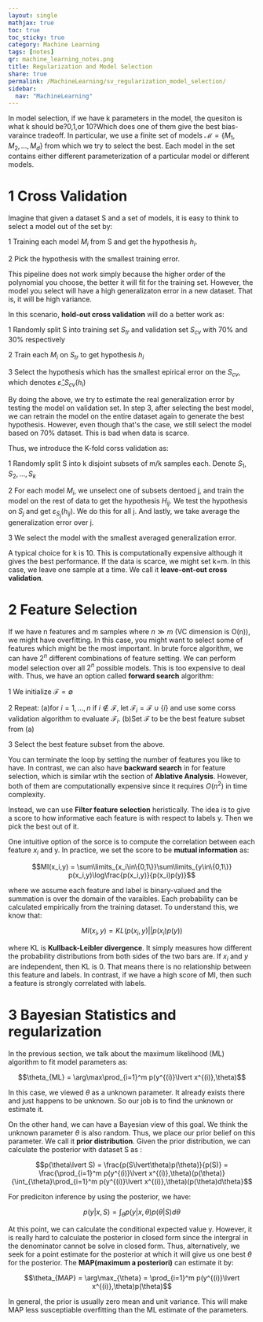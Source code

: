 ```yaml
---
layout: single
mathjax: true
toc: true
toc_sticky: true
category: Machine Learning
tags: [notes]
qr: machine_learning_notes.png
title: Regularization and Model Selection
share: true
permalink: /MachineLearning/sv_regularization_model_selection/
sidebar:
  nav: "MachineLearning"
---
```



In model selection, if we have k parameters in the model, the quesiton is what k should be?0,1,or 10?Which does one of them give the best bias-varaince tradeoff. In particular, we use a finite set of models $\mathcal{M} = \{M_1,M_2,\dots,M_d\}$ from which we try to select the best. Each model in the set contains either different parameterization of a particular model or different models. 

# 1 Cross Validation

Imagine that given a dataset S and a set of models, it is easy to think to select a model out of the set by:

1 Training each model $M_i$  from S and get the hypothesis $h_i$.

2 Pick the hypothesis with the smallest training error. 

This pipeline does not work simply because the higher order of the polynomial you choose, the better it will fit for the training set. However, the model you select will have a high generalizaton error in a new dataset. That is, it will be high variance.

In this scenario, **hold-out cross validation** will do a better work as:

1 Randomly split S into training set $S_{tr}$ and validation set $S_{cv}$ with 70% and 30% respectively

2 Train each $M_i$ on $S_{tr}$ to get hypothesis $h_i$

3 Select the hypothesis which has the smallest epirical error on the $S_{cv}$, which denotes $\hat{\varepsilon}\_{S_{cv}}(h_i)$

By doing the above, we try to estimate the real generalization error by testing the model on validation set. In step 3, after selecting the best model, we can retrain the model on the entire dataset again to generate the best hypothesis. However, even though that's the case, we still select the model based on 70% dataset. This is bad when data is scarce. 

Thus, we introduce the K-fold corss validation as:

1 Randomly split S into k disjoint subsets of m/k samples each. Denote $S_1,S_2,\dots,S_k$

2 For each model $M_i$, we unselect one of subsets dentoed j, and train the model on the rest of data to get the hypothesis $H_{ij}$. We test the hypothesis on $S_j$ and get $\varepsilon_{S_j}(h_{ij})$. We do this for all j. And lastly, we take average the generalization error over j.

3 We select the model with the smallest averaged generalization error. 

A typical choice for k is 10. This is computationally expensive although it gives the best performance. If the data is scarce, we might set k=m. In this case, we leave one sample at a time. We call it **leave-ont-out cross validation**. 

# 2 Feature Selection

If we have n features and m samples where $n \gg m$ (VC dimension is O(n)), we might have overfitting. In this case, you might want to select some of features which might be the most important. In brute force algorithm, we can have $2^n$ different combinations of feature setting. We can perform model selection over all $2^n$ possible models. This is too expensive to deal with. Thus, we have an option called **forward search** algorithm:

1 We initialize $\mathcal{F} = \emptyset$

2 Repeat: (a)for $i =1,\dots,n$ if $i\notin\mathcal{F}$, let $\mathcal{F}_i = \mathcal{F}\cup\{i\}$ and use some corss validation algorithm to evaluate $\mathcal{F}_i$. (b)Set $\mathcal{F}$ to be the best feature subset from (a)

3 Select the best feature subset from the above. 

You can terminate the loop by setting the number of features you like to have. In contrast, we can also have **backward search** in for feature selection, which is similar wtih the section of **Ablative Analysis**. However, both of them are computationally expensive since it requires $O(n^2)$ in time complexity. 

Instead, we can use **Filter feature selection** heristically. The idea is to give a score to how informative each feature is with respect to labels y. Then we pick the best out of it. 

One intuitive option of the sorce is to compute the correlation between each feature $x_i$ and y. In practice, we set the score to be **mutual information** as:

$$MI(x_i,y) = \sum\limits_{x_i\in\{0,1\}}\sum\limits_{y\in\{0,1\}} p(x_i,y)\log\frac{p(x_i,y)}{p(x_i)p(y)}$$

where we assume each feature and label is binary-valued and the summation is over the domain of the varaibles. Each probability can be calculated empirically from the training dataset. To understand this, we know that:

$$MI(x_i,y) = KL(p(x_i,y)\lvert\lvert p(x_i)p(y))$$

where KL is **Kullback-Leibler divergence**. It simply measures how different the probability distributions from both sides of the two bars are. If $x_i$ and $y$ are independent, then KL is 0. That means there is no relationship between this feature and labels. In contrast, if we have a high score of MI, then such a feature is strongly correlated with labels. 

# 3 Bayesian Statistics and regularization

In the previous section, we talk about the maximum likelihood (ML) algorithm to fit model parameters as:

$$\theta_{ML} = \arg\max\prod_{i=1}^m p(y^{(i)}\lvert x^{(i)},\theta)$$

In this case, we viewed $\theta$ as a unknown parameter. It already exists there and just happens to be unknown. So our job is to find the unknown or estimate it. 

On the other hand, we can have a Bayesian view of this goal. We think the unknown parameter $\theta$ is also random. Thus, we place our prior belief on this parameter. We call it **prior distribution**. Given the prior distribution, we can calculate the posterior with dataset S as :

$$p(\theta\lvert S) = \frac{p(S\lvert\theta)p(\theta)}{p(S)} = \frac{\prod_{i=1}^m p(y^{(i)}\lvert x^{(i)},\theta)(p(\theta)}{\int_{\theta}\prod_{i=1}^m p(y^{(i)}\lvert x^{(i)},\theta)(p(\theta)d\theta}$$

For prediciton inference by using the posterior, we have:

$$p(y\lvert x,S) = \int_{\theta}p(y\lvert x,\theta)p(\theta\lvert S)d\theta$$

At this point, we can calculate the conditional expected value y. However, it is really hard to calculate the posterior in closed form since the intergral in the denominator cannot be solve in closed form. Thus, alternatively, we seek for a point estimate for the posterior at which it will give us one best $\theta$ for the posterior. The **MAP(maximum a posteriori)** can estimate it by:

$$\theta_{MAP} = \arg\max_{\theta} = \prod_{i=1}^m p(y^{(i)}\lvert x^{(i)},\theta)p(\theta)$$

In general, the prior is usually zero mean and unit variance. This will make MAP less susceptiable overfitting than the ML estimate of the parameters. 